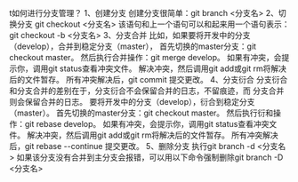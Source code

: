 t如何进行分支管理？
     1、创建分支
          创建分支很简单：git branch <分支名>
	 2、切换分支
	            git checkout <分支名>
		         该语句和上一个语句可以和起来用一个语句表示：git checkout -b <分支名>
	3、分支合并
			           比如，如果要将开发中的分支（develop），合并到稳定分支（master），
				        首先切换的master分支：git checkout master。
					     然后执行合并操作：git merge develop。
					          如果有冲突，会提示你，调用git status查看冲突文件。
						       解决冲突，然后调用git add或git rm将解决后的文件暂存。
						            所有冲突解决后，git commit 提交更改。
							       4、分支衍合
								      分支衍合和分支合并的差别在于，分支衍合不会保留合并的日志，不留痕迹，而 分支合并则会保留合并的日志。
								           要将开发中的分支（develop），衍合到稳定分支（master）。
									        首先切换的master分支：git checkout master。
										     然后执行衍和操作：git rebase develop。
										          如果有冲突，会提示你，调用git status查看冲突文件。
											       解决冲突，然后调用git add或git rm将解决后的文件暂存。
											            所有冲突解决后，git rebase --continue 提交更改。
												         5、删除分支
													      执行git branch -d <分支名>
													           如果该分支没有合并到主分支会报错，可以用以下命令强制删除git branch -D <分支名>
